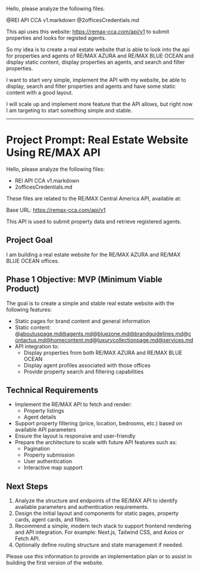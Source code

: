 Hello, please analyze the following files:

@REI API CCA v1.markdown @2officesCredentials.md 

This api uses this website: https://remax-cca.com/api/v1 to submit properties and looks for registed agents.

So my idea is to create a real estate website that is able to look into the api for properties and agents of RE/MAX AZURA and RE/MAX BLUE OCEAN and display static content, display properties an agents, and search and filter properties.

I want to start very simple, implement the API with my website, be able to display, search and filter properties and agents and have some static content with a good layout.

I will scale up and implement more feature that the API allows, but right now I am targeting to start something simple and stable.

------

# Project Prompt: Real Estate Website Using RE/MAX API

Hello, please analyze the following files:

- REI API CCA v1.markdown  
- 2officesCredentials.md

These files are related to the RE/MAX Central America API, available at:

Base URL: https://remax-cca.com/api/v1

This API is used to submit property data and retrieve registered agents.

## Project Goal

I am building a real estate website for the RE/MAX AZURA and RE/MAX BLUE OCEAN offices.

## Phase 1 Objective: MVP (Minimum Viable Product)

The goal is to create a simple and stable real estate website with the following features:

- Static pages for brand content and general information
- Static content: @aboutuspage.md@agents.md@bluezone.md@brandguidelines.md@contactus.md@homecontent.md@luxurycollectionpage.md@services.md 
- API integration to:
  - Display properties from both RE/MAX AZURA and RE/MAX BLUE OCEAN
  - Display agent profiles associated with those offices
  - Provide property search and filtering capabilities

## Technical Requirements

- Implement the RE/MAX API to fetch and render:
  - Property listings
  - Agent details
- Support property filtering (price, location, bedrooms, etc.) based on available API parameters
- Ensure the layout is responsive and user-friendly
- Prepare the architecture to scale with future API features such as:
  - Pagination
  - Property submission
  - User authentication
  - Interactive map support

## Next Steps

1. Analyze the structure and endpoints of the RE/MAX API to identify available parameters and authentication requirements.
2. Design the initial layout and components for static pages, property cards, agent cards, and filters.
3. Recommend a simple, modern tech stack to support frontend rendering and API integration. For example: Next.js, Tailwind CSS, and Axios or Fetch API.
4. Optionally define routing structure and state management if needed.

Please use this information to provide an implementation plan or to assist in building the first version of the website.